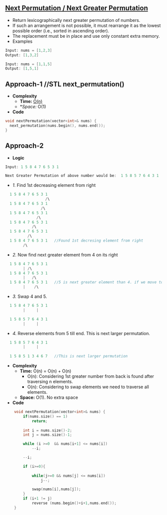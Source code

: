 ## [Next Permutation / Next Greater Permutation](https://leetcode.com/problems/next-permutation/)
- Return lexicographically next greater permutation of numbers.
- If such an arrangement is not possible, it must rearrange it as the lowest possible order (i.e., sorted in ascending order).
- The replacement must be in place and use only constant extra memory.
- Examples
```c
Input: nums = [1,2,3]
Output: [1,3,2]

Input: nums = [1,1,5]
Output: [1,5,1]
```

## Approach-1 //STL next_permutation()
- **Complexity**
  - **Time:** [O(n)](http://www.cplusplus.com/reference/algorithm/next_permutation/)
  - **Space:* O(1)
- **Code**
```c
void nextPermutation(vector<int>& nums) {
  next_permutation(nums.begin(), nums.end());
}
```

## Approach-2
- **Logic**
```c
Input: 1 5 8 4 7 6 5 3 1

Next Greater Permutation of above number would be:  1 5 8 5 7 6 4 3 1
```
  - *1.* Find 1st decreasing element from right
```c
  1 5 8 4 7 6 5 3 1
                  /\
  1 5 8 4 7 6 5 3 1
                /\
  1 5 8 4 7 6 5 3 1
              /\
  1 5 8 4 7 6 5 3 1
            /\
  1 5 8 4 7 6 5 3 1
          /\
  1 5 8 4 7 6 5 3 1   //Found 1st decresing element from right
        /\
```
  - *2.* Now find next greater element from 4 on its right
```c
  1 5 8 4 7 6 5 3 1
        | /\
  1 5 8 4 7 6 5 3 1
        |   /\        
  1 5 8 4 7 6 5 3 1   //5 is next greater element than 4. if we move to 3 its smaller
        |    /\        
```
  - *3.* Swap 4 and 5.
```c
  1 5 8 4 7 6 5 3 1
        |     |        

  1 5 8 5 7 6 4 3 1
        |     |
```
  - *4.* Reverse elements from 5 till end. This is next larger permutation.
```c
  1 5 8 5 7 6 4 3 1
        |     |
        
  1 5 8 5 1 3 4 6 7   //This is next larger permutation
```
- **Complexity**
  - **Time:** O(n) = O(n) + O(n)
    - O(n): Considering 1st greater number from back is found after traversing n elements.
    - O(n): Considering to swap elements we need to traverse all elements.
  - **Space:** O(1). No extra space
- **Code**
```c
    void nextPermutation(vector<int>& nums) {
        if(nums.size() == 1)
            return;
        
        int i = nums.size()-2;
        int j = nums.size()-1;

        while (i >=0  && nums[i+1] <= nums[i])
            --i;

        --i;

        if (i>=0){
            
            while(j>=0 && nums[j] <= nums[i])
                j--;

            swap(nums[i],nums[j]);
        }
        if (i+1 != j)
            reverse (nums.begin()+i+1,nums.end());
    }
```

